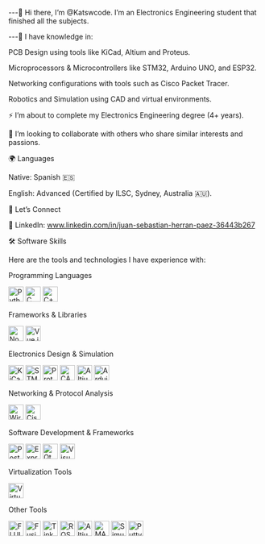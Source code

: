 ---👋 Hi there, I’m @Katswcode. I’m an Electronics Engineering student that finished all the subjects.

---🌱 I have knowledge in:

PCB Design using tools like KiCad, Altium and Proteus.

Microprocessors & Microcontrollers like STM32, Arduino UNO, and ESP32.

Networking configurations with tools such as Cisco Packet Tracer.

Robotics and Simulation using CAD and virtual environments.

⚡ I’m about to complete my Electronics Engineering degree (4+ years).

💞️ I’m looking to collaborate with others who share similar interests and passions.

🌍 Languages

Native: Spanish 🇪🇸

English: Advanced (Certified by ILSC, Sydney, Australia 🇦🇺).

🤝 Let’s Connect

💼 LinkedIn: www.linkedin.com/in/juan-sebastian-herran-paez-36443b267

🛠️ Software Skills

Here are the tools and technologies I have experience with:

Programming Languages

<img src="https://img.shields.io/badge/Python-3776AB?logo=python&logoColor=white&style=for-the-badge" alt="Python" height="30">
<img src="https://img.shields.io/badge/C-A8B9CC?logo=c&logoColor=white&style=for-the-badge" alt="C" height="30">
<img src="https://img.shields.io/badge/C%2B%2B-00599C?logo=cplusplus&logoColor=white&style=for-the-badge" alt="C++" height="30">

Frameworks & Libraries

<img src="https://img.shields.io/badge/Node.js-339933?logo=nodedotjs&logoColor=white&style=for-the-badge" alt="Node.js" height="30">
<img src="https://img.shields.io/badge/Vue.js-4FC08D?logo=vue.js&logoColor=white&style=for-the-badge" alt="Vue.js" height="30">

Electronics Design & Simulation

<img src="https://img.shields.io/badge/KiCad-314CB0?style=for-the-badge&logo=kicad&logoColor=white" alt="KiCad" height="30">
<img src="https://img.shields.io/badge/STM32CubeIDE-03234B?style=for-the-badge&logo=stmicroelectronics&logoColor=white" alt="STM32CubeIDE" height="30">
<img src="https://img.shields.io/badge/Proteus-blue?style=for-the-badge" alt="Proteus" height="30">
<img src="https://img.shields.io/badge/CADe_SIMU-FF5722?style=for-the-badge" alt="CADe_SIMU" height="30">
<img src="https://img.shields.io/badge/Altium%20Designer-FF9E00?logo=altiumdesigner&logoColor=white&style=for-the-badge" alt="Altium Designer" height="30">
<img src="https://img.shields.io/badge/Arduino%20IDE-00979D?logo=arduino&logoColor=white&style=for-the-badge" alt="Arduino IDE" height="30">

Networking & Protocol Analysis

<img src="https://img.shields.io/badge/Wireshark-1679A7?style=for-the-badge&logo=wireshark&logoColor=white" alt="Wireshark" height="30">
<img src="https://img.shields.io/badge/Cisco_Packet_Tracer-008CC1?style=for-the-badge" alt="Cisco Packet Tracer" height="30">

Software Development & Frameworks

<img src="https://img.shields.io/badge/Postman-FF6C37?logo=postman&logoColor=white&style=for-the-badge" alt="Postman" height="30">
<img src="https://img.shields.io/badge/Express.js-000000?logo=express&logoColor=white&style=for-the-badge" alt="Express.js" height="30">
<img src="https://img.shields.io/badge/Qt%20Creator-41C8A7?logo=qt&logoColor=white&style=for-the-badge" alt="Qt Creator" height="30">
<img src="https://img.shields.io/badge/Visual_Studio_Code-007ACC?style=for-the-badge&logo=visualstudiocode&logoColor=white" alt="Visual Studio Code" height="30">

Virtualization Tools

<img src="https://img.shields.io/badge/Oracle_VM_VirtualBox-183A61?style=for-the-badge&logo=virtualbox&logoColor=white" alt="VirtualBox" height="30">

Other Tools

<img src="https://img.shields.io/badge/FLUIDSIM-00599C?style=for-the-badge" alt="FLUIDSIM" height="30">
<img src="https://img.shields.io/badge/Fusion%20360-FF8A00?logo=fusion360&logoColor=white&style=for-the-badge" alt="Fusion 360" height="30">
<img src="https://img.shields.io/badge/Tinkercad-FF9C00?logo=tinkercad&logoColor=white&style=for-the-badge" alt="Tinkercad" height="30">
<img src="https://img.shields.io/badge/ROS-22314E?logo=ros&logoColor=white&style=for-the-badge" alt="ROS" height="30">
<img src="https://img.shields.io/badge/Altium%20Designer-FF9E00?logo=altiumdesigner&logoColor=white&style=for-the-badge" alt="Altium Designer" height="30">
<img src="https://img.shields.io/badge/MATLAB-0076A8?logo=matlab&logoColor=white&style=for-the-badge" alt="MATLAB" height="30">
<img src="https://img.shields.io/badge/SimulIDE-2B8A3E?logo=simulide&logoColor=white&style=for-the-badge" alt="SimulIDE" height="30">
<img src="https://img.shields.io/badge/PuTTY-00B140?logo=putty&logoColor=white&style=for-the-badge" alt="Putty" height="30">

